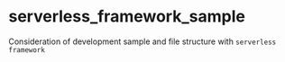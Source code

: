 # serverless_framework_sample
Consideration of development sample and file structure with `serverless framework`
